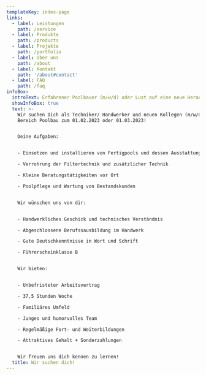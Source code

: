 ```yaml
---
templateKey: index-page
links:
  - label: Leistungen
    path: /service
  - label: Produkte
    path: /products
  - label: Projekte
    path: /portfolio
  - label: Über uns
    path: /about
  - label: Kontakt
    path: '/about#contact'
  - label: FAQ
    path: /faq
infoBox:
  introText: Erfahrener Poolbauer (m/w/d) oder Lust auf eine neue Herausforderung?
  showInfoBox: true
  text: >-
    Wir suchen Dich als Techniker/ Handwerker und neuen Kollegen (m/w/d) im
    Bereich Poolbau zum 01.02.2023 oder 01.03.2023!


    Deine Aufgaben:


    - Einsetzen und installieren von Fertigpools und dessen Ausstattung

    - Verrohrung der Filtertechnik und zusätzlicher Technik

    - Kleine Beratungstätigkeiten vor Ort

    - Poolpflege und Wartung von Bestandskunden


    Wir wünschen uns von dir:


    - Handwerkliches Geschick und technisches Verständnis

    - Abgeschlossene Berufssausbildung im Handwerk

    - Gute Deutschkenntnisse in Wort und Schrift

    - Führerscheinklasse B


    Wir bieten:


    - Unbefristeter Arbeitsvertrag

    - 37,5 Stunden Woche

    - Familiäres Umfeld

    - Junges und humorvolles Team

    - Regelmäßige Fort- und Weiterbildungen

    - Attraktives Gehalt + Sonderzahlungen


    Wir freuen uns dich kennen zu lernen!
  title: Wir suchen dich!
---
```


